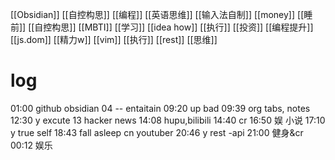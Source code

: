 [[Obsidian]]
[[自控构思]]
[[编程]]
[[英语思维]]
[[输入法自制]]
[[money]]
[[睡前]]
[[自控构思]]
[[MBTI]]
[[学习]]
[[idea how]]
[[执行]]
[[投资]]
[[编程提升]]
[[js.dom]]
[[精力w]]
[[vim]]
[[执行]]
[[rest]]
[[思维]]
# log
01:00 github obsidian
04 -- entaitain
09:20 up bad
	09:39 org tabs, notes
	12:30 y excute
	13 hacker news
14:08 hupu,bilibili
	14:40 cr
	16:50 娱 小说
17:10 y true self
	18:43 fall asleep
	cn youtuber
	20:46 y rest -api
21:00 健身&cr
	00:12 娱乐
